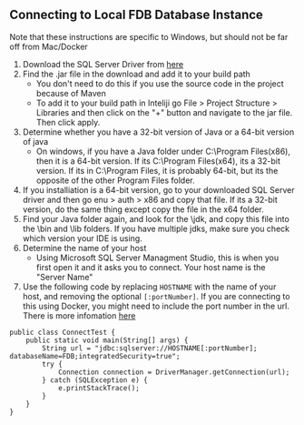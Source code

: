 ## Connecting to Local FDB Database Instance

Note that these instructions are specific to Windows, but should not be far off from Mac/Docker

1) Download the SQL Server Driver from [here](https://docs.microsoft.com/en-us/sql/connect/jdbc/download-microsoft-jdbc-driver-for-sql-server?view=sql-server-ver15)
2) Find the .jar file in the download and add it to your build path
   - You don't need to do this if you use the source code in the project because of Maven
   - To add it to your build path in Inteliji go File > Project Structure > Libraries and then click on the "+" button and navigate to the jar file. Then click apply.
3) Determine whether you have a 32-bit version of Java or a 64-bit version of java
   - On windows, if you have a Java folder under C:\\Program Files(x86), then it is a 64-bit version. If its C:\\Program Files(x64), its a 32-bit version. If its in C:\\Program Files, it is probably 64-bit, but its the opposite of the other Program Files folder. 
4) If you installiation is a 64-bit version, go to your downloaded SQL Server driver and then go enu > auth > x86 and copy that file. If its a 32-bit version, do the same thing except copy the file in the x64 folder.
5) Find your Java folder again, and look for the \jdk, and copy this file into the \bin and \lib folders. If you have multiple jdks, make sure you check which version your IDE is using.
6) Determine the name of your host
   - Using Microsoft SQL Server Managment Studio, this is when you first open it and it asks you to connect. Your host name is the "Server Name"
7) Use the following code by replacing `HOSTNAME` with the name of your host, and removing the optional `[:portNumber]`. If you are connecting to this using Docker, you might need to include the port number in the url. There is more infomation [here](https://docs.microsoft.com/en-us/sql/connect/jdbc/building-the-connection-url?view=sql-server-ver15)
```
public class ConnectTest {
    public static void main(String[] args) {
        String url = "jdbc:sqlserver://HOSTNAME[:portNumber]; databaseName=FDB;integratedSecurity=true";
        try {
            Connection connection = DriverManager.getConnection(url);
        } catch (SQLException e) {
            e.printStackTrace();
        }
    }
}

```
